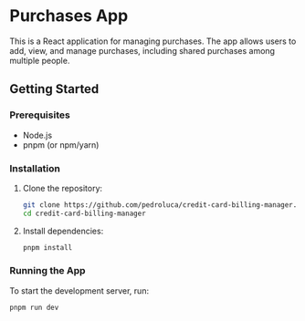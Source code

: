 # Purchases App

This is a React application for managing purchases. The app allows users to add, view, and manage purchases, including shared purchases among multiple people.

## Getting Started

### Prerequisites

- Node.js
- pnpm (or npm/yarn)

### Installation

1. Clone the repository:
    ```sh
    git clone https://github.com/pedroluca/credit-card-billing-manager.git
    cd credit-card-billing-manager
    ```

2. Install dependencies:
    ```sh
    pnpm install
    ```

### Running the App

To start the development server, run:
```sh
pnpm run dev
